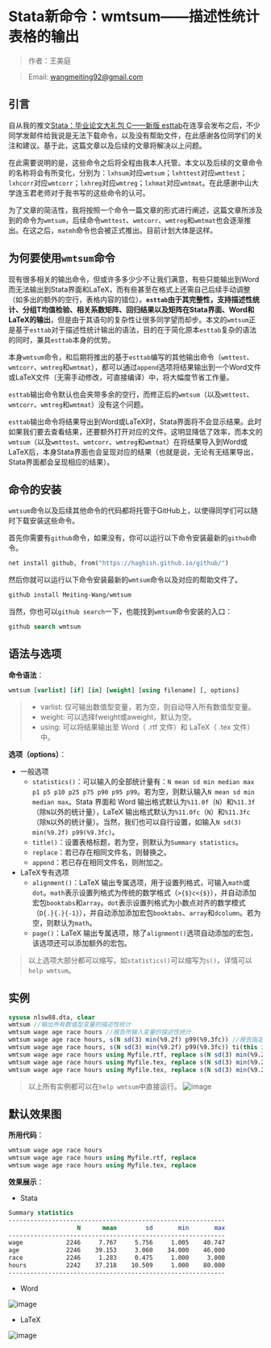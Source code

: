 # Stata新命令：wmtsum——描述性统计表格的输出

> 作者：王美庭

> Email: wangmeiting92@gmail.com


## 引言

自从我的推文[Stata：毕业论文大礼包 C——新版 esttab](https://mp.weixin.qq.com/s/wX4_v6HjAoh6l42W4Yn3tA)在连享会发布之后，不少同学发邮件给我说是无法下载命令，以及没有帮助文件，在此感谢各位同学们的关注和建议。基于此，这篇文章以及后续的文章将解决以上问题。

在此需要说明的是，这些命令之后将全程由我本人托管。本文以及后续的文章命令的名称将会有所变化，分别为：`lxhsum`对应`wmtsum`；`lxhttest`对应`wmttest`；`lxhcorr`对应`wmtcorr`；`lxhreg`对应`wmtreg`；`lxhmat`对应`wmtmat`。在此感谢中山大学连玉君老师对于我书写的这些命令的认可。

为了文章的简洁性，我将按照一个命令一篇文章的形式进行阐述，这篇文章所涉及到的命令为`wmtsum`，后续命令`wmttest`、`wmtcorr`、`wmtreg`和`wmtmat`也会逐渐推出。在这之后，`matmh`命令也会被正式推出。目前计划大体是这样。


## 为何要使用`wmtsum`命令

现有很多相关的输出命令，但或许多多少少不让我们满意，有些只能输出到Word而无法输出到Stata界面和LaTeX，而有些甚至在格式上还需自己后续手动调整（如多出的额外的空行，表格内容的错位）。**`esttab`由于其完整性，支持描述性统计、分组T均值检验、相关系数矩阵、回归结果以及矩阵在Stata界面、Word和LaTeX的输出**，但是由于其语句的复杂性让很多同学望而却步。本文的`wmtsum`正是基于`esttab`对于描述性统计输出的语法，目的在于简化原本`esttab`复杂的语法的同时，兼具`esttab`本身的优势。

本身`wmtsum`命令，和后期将推出的基于`esttab`编写的其他输出命令（`wmttest`、`wmtcorr`、`wmtreg`和`wmtmat`），都可以通过`append`选项将结果输出到一个Word文件或LaTeX文件（无需手动修改，可直接编译）中，将大幅度节省工作量。

`esttab`输出命令默认也会夹带多余的空行，而修正后的`wmtsum`（以及`wmttest`、`wmtcorr`、`wmtreg`和`wmtmat`）没有这个问题。

`esttab`输出命令将结果导出到Word或LaTeX时，Stata界面将不会显示结果。此时如果我们要去查看结果，还要额外打开对应的文件。这明显降低了效率，而本文的`wmtsum`（以及`wmttest`、`wmtcorr`、`wmtreg`和`wmtmat`）在将结果导入到Word或LaTeX后，本身Stata界面也会呈现对应的结果（也就是说，无论有无结果导出，Stata界面都会呈现相应的结果）。


## 命令的安装

`wmtsum`命令以及后续其他命令的代码都将托管于GitHub上，以使得同学们可以随时下载安装这些命令。

首先你需要有`github`命令，如果没有，你可以运行以下命令安装最新的`github`命令。
```stata
net install github, from("https://haghish.github.io/github/")
```

然后你就可以运行以下命令安装最新的`wmtsum`命令以及对应的帮助文件了。
```stata
github install Meiting-Wang/wmtsum
```

当然，你也可以`github search`一下，也能找到`wmtsum`命令安装的入口：
```stata
github search wmtsum
```


## 语法与选项

**命令语法**：
```stata
wmtsum [varlist] [if] [in] [weight] [using filename] [, options]
```

> - varlist: 仅可输出数值型变量，若为空，则自动导入所有数值型变量。
> - weight: 可以选择fweight或aweight，默认为空。
> - using: 可以将结果输出至 Word（ .rtf 文件）和 LaTeX（ .tex 文件）中。

**选项（options）**：
- 一般选项
	- `statistics()`：可以输入的全部统计量有：`N mean sd min median max p1 p5 p10 p25 p75 p90 p95 p99`。若为空，则默认输入`N mean sd min median max`。Stata 界面和 Word 输出格式默认为`%11.0f`（`N`）和`%11.3f`（除`N`以外的统计量），LaTeX 输出格式默认为`%11.0fc`（`N`）和`%11.3fc`（除`N`以外的统计量）。当然，我们也可以自行设置，如输入`N sd(3) min(%9.2f) p99(%9.3fc)`。
	- `title()`：设置表格标题，若为空，则默认为`Summary statistics`。
	- `replace`：若已存在相同文件名，则替换之。
	- `append`：若已存在相同文件名，则附加之。
- LaTeX专有选项
	- `alignment()`：LaTeX 输出专属选项，用于设置列格式，可输入`math`或`dot`。`math`表示设置列格式为传统的数学格式（`>{$}c<{$}`），并自动添加宏包`booktabs`和`array`。`dot`表示设置列格式为小数点对齐的数学模式（`D{.}{.}{-1}`），并自动添加添加宏包`booktabs`、`array`和`dcolumn`。若为空，则默认为`math`。
	- `page()`：LaTeX 输出专属选项，除了`alignment()`选项自动添加的宏包，该选项还可以添加额外的宏包。

> 以上选项大部分都可以缩写，如`statistics()`可以缩写为`s()`，详情可以`help wmtsum`。


## 实例

```stata
sysuse nlsw88.dta, clear
wmtsum //输出所有数值型变量的描述性统计
wmtsum wage age race hours //报告所输入变量的描述性统计
wmtsum wage age race hours, s(N sd(3) min(%9.2f) p99(%9.3fc)) //报告指定统计量和指定数值格式的描述性统计
wmtsum wage age race hours, s(N sd(3) min(%9.2f) p99(%9.3fc)) ti(this is a title) //为表格添加自定义标题
wmtsum wage age race hours using Myfile.rtf, replace s(N sd(3) min(%9.2f) p99(%9.3fc)) ti(this is a title) //将结果导入到Word文件中
wmtsum wage age race hours using Myfile.tex, replace s(N sd(3) min(%9.2f) p99(%9.3fc)) ti(this is a title) //将结果导入到LaTeX中
wmtsum wage age race hours using Myfile.tex, replace s(N sd(3) min(%9.2f) p99(%9.3fc)) ti(this is a title) a(dot) //将结果导入到LaTeX中，并将LaTeX表格的列格式调为dot
```

> 以上所有实例都可以在`help wmtsum`中直接运行。
> ![image](https://user-images.githubusercontent.com/42256486/80948546-ea5aaf80-8e24-11ea-840f-4f14f9c74b42.png)


## 默认效果图

**所用代码**：
```stata
wmtsum wage age race hours
wmtsum wage age race hours using Myfile.rtf, replace
wmtsum wage age race hours using Myfile.tex, replace
```

**效果展示**：
- Stata
```stata
Summary statistics
------------------------------------------------------------
                   N      mean        sd       min       max
------------------------------------------------------------
wage            2246     7.767     5.756     1.005    40.747
age             2246    39.153     3.060    34.000    46.000
race            2246     1.283     0.475     1.000     3.000
hours           2242    37.218    10.509     1.000    80.000
------------------------------------------------------------
```

- Word

![image](https://user-images.githubusercontent.com/42256486/80947075-fb55f180-8e21-11ea-9f7b-a71d45ee5509.png)

- LaTeX

![image](https://user-images.githubusercontent.com/42256486/80947947-c2b71780-8e23-11ea-920a-975314d55a82.png)
